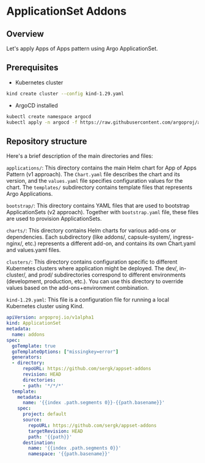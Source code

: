 # ApplicationSet Addons

## Overview

Let's apply Apps of Apps pattern using Argo ApplicationSet.

## Prerequisites

- Kubernetes cluster

```bash
kind create cluster --config kind-1.29.yaml
```

- ArgoCD installed

```bash
kubectl create namespace argocd
kubectl apply -n argocd -f https://raw.githubusercontent.com/argoproj/argo-cd/stable/manifests/install.yaml
```

## Repository structure

Here's a brief description of the main directories and files:

`applications/`: This directory contains the main Helm chart for App of Apps Pattern (v1 approach). The `Chart.yaml` file describes the chart and its version, and the `values.yaml` file specifies configuration values for the chart. The `templates/` subdirectory contains template files that represents Argo Applications.

`bootstrap/`: This directory contains YAML files that are used to bootstrap ApplicationSets (v2 approach). Together with `bootstrap.yaml` file, these files are used to provision ApplicationSets.

`charts/`: This directory contains Helm charts for various add-ons or dependencies. Each subdirectory (like addons/, capsule-system/, ingress-nginx/, etc.) represents a different add-on, and contains its own Chart.yaml and values.yaml files.

`clusters/`: This directory contains configuration specific to different Kubernetes clusters where application might be deployed. The dev/, in-cluster/, and prod/ subdirectories correspond to different environments (development, production, etc.). You can use this directory to override values based on the add-ons+environment combination.

`kind-1.29.yaml`: This file is a configuration file for running a local Kubernetes cluster using Kind.

```yaml
apiVersion: argoproj.io/v1alpha1
kind: ApplicationSet
metadata:
  name: addons
spec:
  goTemplate: true
  goTemplateOptions: ["missingkey=error"]
  generators:
  - directory:
      repoURL: https://github.com/sergk/appset-addons
      revision: HEAD
      directories:
      - path: '*/*/*'
  template:
    metadata:
      name: '{{index .path.segments 0}}-{{path.basename}}'
    spec:
      project: default
      source:
        repoURL: https://github.com/sergk/appset-addons
        targetRevision: HEAD
        path: '{{path}}'
      destination:
        name: '{{index .path.segments 0}}'
        namespace: '{{path.basename}}'
```

